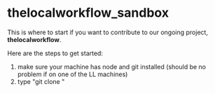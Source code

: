 # thelocalworkflow_sandbox

This is where to start if you want to contribute to our ongoing project, **thelocalworkflow**.

Here are the steps to get started:

1. make sure your machine has node and git installed (should be no problem if on one of the LL machines)
2. type "git clone "
